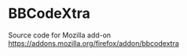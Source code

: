 BBCodeXtra
==========

Source code for Mozilla add-on
https://addons.mozilla.org/firefox/addon/bbcodextra
